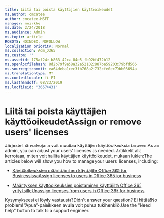 ```yaml
---
title: Liitä tai poista käyttäjien käyttöoikeudet
ms.author: cmcatee
author: cmcatee-MSFT
manager: mnirkhe
ms.date: 2/24/2018
ms.audience: Admin
ms.topic: article
ROBOTS: NOINDEX, NOFOLLOW
localization_priority: Normal
ms.collection: Adm_O365
ms.custom: ''
ms.assetid: 175af24e-b863-42ca-84e5-fb920f472b12
ms.openlocfilehash: 8d2b79f9a58a32a521022887ba59203c79bfd566
ms.sourcegitcommit: ea64deba1eec3fb768a2f732cfe0ec79bb03694a
ms.translationtype: MT
ms.contentlocale: fi-FI
ms.lasthandoff: 08/23/2019
ms.locfileid: "36574431"
---
```

# <a name="assign-or-remove-users-licenses"></a><span data-ttu-id="a8899-102">Liitä tai poista käyttäjien käyttöoikeudet</span><span class="sxs-lookup"><span data-stu-id="a8899-102">Assign or remove users' licenses</span></span>

<span data-ttu-id="a8899-103">Järjestelmänvalvojana voit muuttaa käyttäjien käyttöoikeuksia tarpeen.</span><span class="sxs-lookup"><span data-stu-id="a8899-103">As an admin, you can adjust your users' licenses as needed.</span></span> <span data-ttu-id="a8899-104">Artikkelit alla kerrotaan, miten voit hallita käyttäjien käyttöoikeudet, mukaan lukien:</span><span class="sxs-lookup"><span data-stu-id="a8899-104">The articles below will show you how to manage your users' licenses, including:</span></span>
  
- [<span data-ttu-id="a8899-105">Käyttöoikeuksien määrittäminen käyttäjille Office 365 for Businessissa</span><span class="sxs-lookup"><span data-stu-id="a8899-105">Assign licenses to users in Office 365 for business</span></span>](https://docs.microsoft.com/en-us/office365/admin/subscriptions-and-billing/assign-licenses-to-users)

- [<span data-ttu-id="a8899-106">Määrityksen käyttöoikeuksien poistaminen käyttäjiltä Office 365 yrityksille</span><span class="sxs-lookup"><span data-stu-id="a8899-106">Unassign licenses from users in Office 365 for business</span></span>](https://docs.microsoft.com/en-us/office365/admin/subscriptions-and-billing/remove-licenses-from-users)

<span data-ttu-id="a8899-107">Kysymykseesi ei löydy vastausta?</span><span class="sxs-lookup"><span data-stu-id="a8899-107">Didn't answer your question?</span></span> <span data-ttu-id="a8899-108">Ei hätää!</span><span class="sxs-lookup"><span data-stu-id="a8899-108">No problem!</span></span> <span data-ttu-id="a8899-109">”Apua”-painikkeen avulla voit puhua tukihenkilö.</span><span class="sxs-lookup"><span data-stu-id="a8899-109">Use the "Need help" button to talk to a support engineer.</span></span>